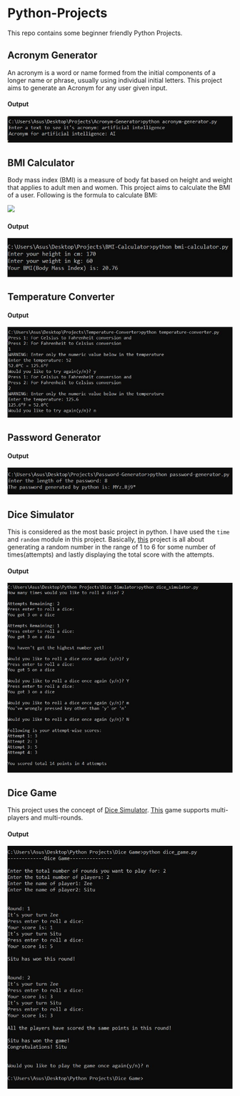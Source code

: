 # Python-Projects
This repo contains some beginner friendly Python Projects. 
## Acronym Generator
An acronym is a word or name formed from the initial components of a longer name or phrase, usually using individual initial letters. This project aims to generate an Acronym for any user given input.
#### Output 
![](Acronym-Generator/output.JPG)
## BMI Calculator
Body mass index (BMI) is a measure of body fat based on height and weight that applies to adult men and women. This project aims to calculate the BMI of a user. Following is the formula to calculate BMI:  

![](https://www.thelifeinsuranceblog.com/wp-content/uploads/2017/04/calculation_formula.png)
#### Output 
![](BMI-Calculator/output.JPG)
## Temperature Converter
#### Output 
![](Temperature-Converter/output.JPG)
## Password Generator
#### Output 
![](Password-Generator/output.JPG)
## Dice Simulator
This is considered as the most basic project in python. I have used the `time` and `random` module in this project. Basically, [this](Dice-Simulator) project is all about generating a random number in the range of 1 to 6 for some number of times(attempts) and lastly displaying the total score with the attempts.    
#### Output 
![](Dice-Simulator/output.JPG)
## Dice Game
This project uses the concept of [Dice Simulator](Dice-Simulator/dice_simulator.py). [This](Dice-Game) game supports multi-players and multi-rounds.    
#### Output 
![](Dice-Game/output.JPG)

